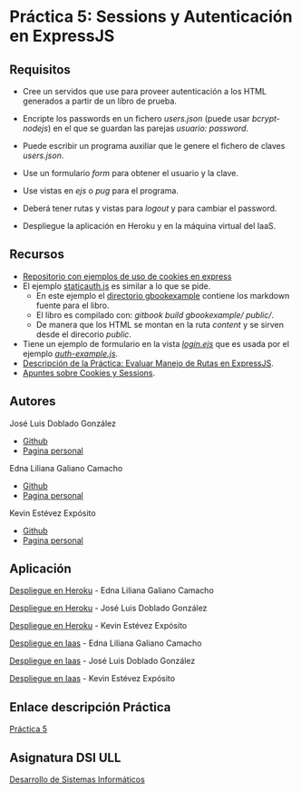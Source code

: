 # Práctica 5: Sessions y Autenticación en ExpressJS


## Requisitos

* Cree un servidos que use para proveer autenticación a los HTML generados a partir de un libro de prueba.

* Encripte los passwords en un fichero *users.json* (puede usar *bcrypt-nodejs*) en el que se guardan las parejas *usuario: password*.

* Puede escribir un programa auxiliar que le genere el fichero de claves *users.json*.

* Use un formulario *form* para obtener el usuario y la clave.

* Use vistas en *ejs* o *pug* para el programa.

* Deberá tener rutas y vistas para *logout* y para cambiar el password.

* Despliegue la aplicación en Heroku y en la máquina virtual del IaaS.

## Recursos

* [Repositorio con ejemplos de uso de cookies en express](https://github.com/ULL-ESIT-DSI-1617/express-cookies-examples)
* El ejemplo [staticauth.js](https://github.com/ULL-ESIT-DSI-1617/express-cookies-examples/blob/master/staticauth.js) es similar a lo que se pide.
    * En este ejemplo el [directorio gbookexample](https://github.com/ULL-ESIT-DSI-1617/express-cookies-examples/tree/master/gbookexample) contiene los markdown fuente para el libro.
    * El libro es compilado con: *gitbook build gbookexample/ public/*.
    * De manera que los HTML se montan en la ruta *content* y se sirven desde el direcorio *public*.
* Tiene un ejemplo de formulario en la vista *[login.ejs](https://github.com/ULL-ESIT-DSI-1617/express-cookies-examples/blob/master/views/login.ejs)* que es usada por el ejemplo *[auth-example.js](https://github.com/ULL-ESIT-DSI-1617/express-cookies-examples/blob/master/auth-example.js#L99-L101)*.
* [Descripción de la Práctica: Evaluar Manejo de Rutas en ExpressJS](https://casianorodriguezleon.gitbooks.io/ull-esit-1617/content/practicas/practicalearningcookies.html).
* [Apuntes sobre Cookies y Sessions](https://casianorodriguezleon.gitbooks.io/ull-esit-1617/content/apuntes/cookies/).

## Autores

José Luis Doblado González  
* [Github](https://github.com/alu0100767001)
* [Pagina personal](https://alu0100767001.github.io/dsi-joseluis/)


Edna Liliana Galiano Camacho  
* [Github](https://github.com/ednagc)
* [Pagina personal](https://ednagc.github.io/edna-galiano/)

Kevin Estévez Expósito  
* [Github](https://github.com/alu0100821390)
* [Pagina personal](http://alu0100821390.github.io)


## Aplicación 

[Despliegue en Heroku]() - Edna Liliana Galiano Camacho

[Despliegue en Heroku]() - José Luis Doblado González

[Despliegue en Heroku]() - Kevin Estévez Expósito

[Despliegue en Iaas]() - Edna Liliana Galiano Camacho

[Despliegue en Iaas]() - José Luis Doblado González

[Despliegue en Iaas]() - Kevin Estévez Expósito


## Enlace descripción Práctica

[Práctica 5](https://casianorodriguezleon.gitbooks.io/ull-esit-1617/content/practicas/practicasessions.html)

## Asignatura DSI ULL 

[Desarrollo de Sistemas Informáticos](https://campusvirtual.ull.es/1617/course/view.php?id=1136)



